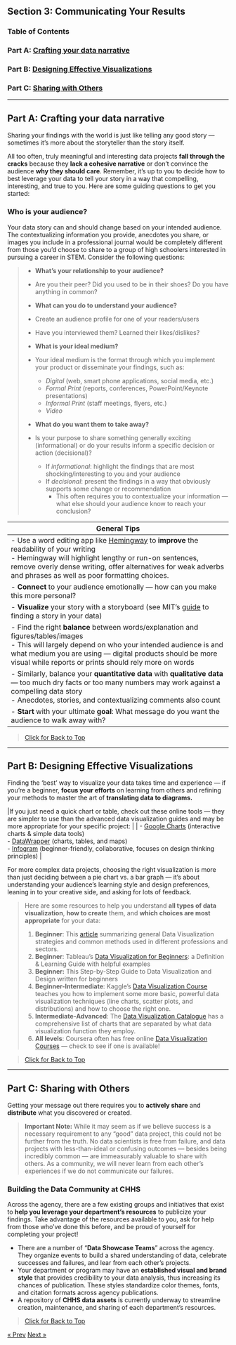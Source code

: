 ## Section 3: Communicating Your Results

<a name="top_3"></a>
### Table of Contents
###   Part A: [Crafting your data narrative](#narrative "Crafting your data narrative")
###   Part B: [Designing Effective Visualizations](#visualize "Designing Effective Visualizations")
###   Part C: [Sharing with Others](#sharing "Sharing with Others")

___

## <a name="narrative"></a> Part A: Crafting your data narrative
Sharing your findings with the world is just like telling any good story — sometimes it’s more about the storyteller than the story itself. 

All too often, truly meaningful and interesting data projects **fall through the cracks** because they **lack a cohesive narrative** or don’t convince the audience **why they should care**. Remember, it’s up to you to decide how to best leverage your data to tell your story in a way that compelling, interesting, and true to you. Here are some guiding questions to get you started:

### Who is your audience?

Your data story can and should change based on your intended audience. The contextualizing information you provide, anecdotes you share, or images you include in a professional journal would be completely different from those you’d choose to share to a group of high schoolers interested in pursuing a career in STEM. Consider the following questions:

>* **What’s your relationship to your audience?** 
>  * Are you their peer? Did you used to be in their shoes? Do you have anything in common?
>* **What can you do to understand your audience?**
>  * Create an audience profile for one of your readers/users
>  * Have you interviewed them? Learned their likes/dislikes?
>
>* **What is your ideal medium?**
>  * Your ideal medium is the format through which you implement your product or disseminate your findings, such as:
>    * *Digital* (web, smart phone applications, social media, etc.)
>    * *Formal Print* (reports, conferences, PowerPoint/Keynote presentations)
>    * *Informal Print* (staff meetings, flyers, etc.)
>    * *Video*
>* **What do you want them to take away?**
>  * Is your purpose to share something generally exciting (informational) or do your results inform a specific decision or action (decisional)?
>    * If *informational*: highlight the findings that are most shocking/interesting to you and your audience
>    * If *decisional*: present the findings in a way that obviously supports some change or recommendation
>      * This often requires you to contextualize your information — what else should your audience know to reach your conclusion?

| General Tips |
|-------|
|- Use a word editing app like [Hemingway](http://www.hemingwayapp.com) to **improve** the readability of your writing<br />- Hemingway will highlight lengthy or run-on sentences, remove overly dense writing, offer alternatives for weak adverbs and phrases as well as poor formatting choices. |
|- **Connect** to your audience emotionally — how can you make this more personal? |
|- **Visualize** your story with a storyboard (see MIT’s [guide](https://datatherapy.org/activities/activity-finding-a-story-in-data/) to finding a story in your data) |
|- Find the right **balance** between words/explanation and figures/tables/images<br />- This will largely depend on who your intended audience is and what medium you are using — digital products should be more visual while reports or prints should rely more on words |
|- Similarly, balance your **quantitative data** with **qualitative data**  — too much dry facts or too many numbers may work against a compelling data story<br />- Anecdotes, stories, and contextualizing comments also count |
|- **Start** with your ultimate **goal**: What message do you want the audience to walk away with? |

>[Click for Back to Top](#top_3)

___

## <a name="visualize"></a> Part B: Designing Effective Visualizations

Finding  the ‘best’ way to visualize your data takes time and experience — if you’re a beginner, **focus your efforts** on learning from others and refining your methods to master the art of **translating data to diagrams.**

|If you just need a quick chart or table, check out these online tools — they are simpler to use than the advanced data visualization guides and may be more appropriate for your specific project: |
| - [Google Charts](https://developers.google.com/chart/) (interactive charts & simple data tools)<br />  - [DataWrapper](https://www.datawrapper.de) (charts, tables, and maps)<br />  - [Infogram](https://infogram.com) (beginner-friendly, collaborative, focuses on design thinking principles) |

For more complex data projects, choosing the right visualization is more than just deciding between a pie chart vs. a bar graph — it’s about understanding your audience’s learning style and design preferences, leaning in to your creative side, and asking for lots of feedback. 

>Here are some resources to help you understand **all types of data visualization**, **how to create** them, and **which choices are most appropriate** for your data:
>  1. **Beginner**: This [article](https://www.qlik.com/us/data-visualization) summarizing general Data Visualization strategies and common methods used in different professions and sectors.
>  2. **Beginner**: Tableau’s [Data Visualization for Beginners](https://www.tableau.com/learn/articles/data-visualization): a Definition & Learning Guide with helpful examples
>  3. **Beginner:** This Step-by-Step Guide to Data Visualization and Design written for beginners
>  4. **Beginner-Intermediate**: Kaggle’s [Data Visualization Course](https://www.kaggle.com/learn/data-visualization) teaches you how to implement some more basic, powerful data visualization techniques (line charts, scatter plots, and distributions) and how to choose the right one.
>  5. **Intermediate-Advanced**: The [Data Visualization Catalogue](https://datavizcatalogue.com/search.html) has a comprehensive list of charts that are separated by what data visualization function they employ.
> 6. **All levels**: Coursera often has free online [Data Visualization Courses](https://www.coursera.org/search?query=data&nbsp;visualization&) — check to see if one is available!

>[Click for Back to Top](#top_3)

___

## <a name="sharing"></a> Part C: Sharing with Others

Getting your message out there requires you to **actively share** and **distribute** what you discovered or created.

> **Important Note:** While it may seem as if we believe success is a necessary requirement to any “good” data project,  this could not be further from the truth. No data scientists is free from failure, and data projects with less-than-ideal or confusing outcomes — besides being incredibly common — are immeasurably valuable to share with others. As a community, we will never learn from each other’s experiences if we do not communicate our failures. 

### Building the Data Community at CHHS

Across the agency, there are a few existing groups and initiatives that exist to **help you leverage your department’s resources** to publicize your findings. Take advantage of the resources available to you, ask for help from those who’ve done this before, and be proud of yourself for completing your project!

  * There are a number of “**Data Showcase Teams**” across the agency. They organize events to build a shared understanding of data, celebrate successes and failures, and lear from each other’s projects.
  * Your department or program may have an **established visual and brand style** that provides credibility to your data analysis, thus increasing its chances of publication. These styles standardize color themes, fonts, and citation formats across agency publications.
  * A repository of **CHHS data assets** is currently underway to streamline creation, maintenance, and sharing of each department’s resources. 

>[Click for Back to Top](#top_3)

<!-- Pagination -->
<div class="pagination">
  <a class="pagination-item older" href="{{ site.baseurl }}/analyze">&laquo; Prev</a>
  <a class="pagination-item newer" href="{{ site.baseurl }}/maintain">Next &raquo;</a>
</div>
